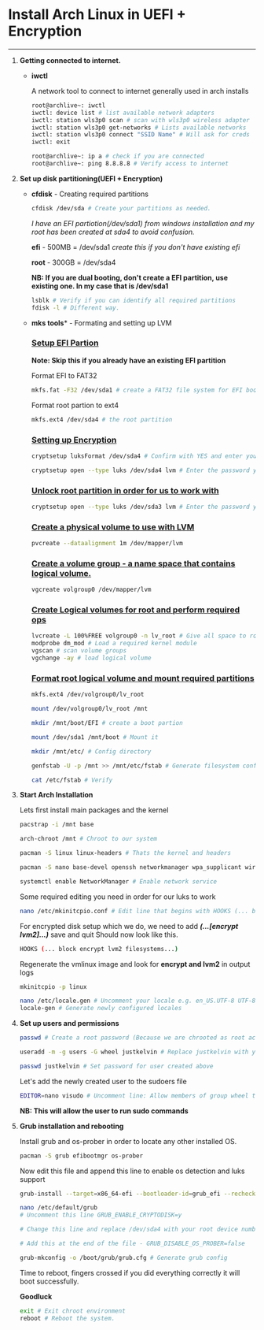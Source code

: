 # Install Arch Linux in UEFI + Encryption

---

1. **Getting connected to internet.**
   
   - **iwctl**
     
     A network tool to connect to internet generally used in arch installs
     
     ```bash
     root@archlive~: iwctl
     iwctl: device list # list available network adapters
     iwctl: station wls3p0 scan # scan with wls3p0 wireless adapter
     iwctl: station wls3p0 get-networks # Lists available networks
     iwctl: station wls3p0 connect "SSID Name" # Will ask for creds
     iwctl: exit
     
     root@archlive~: ip a # check if you are connected
     root@archlive~: ping 8.8.8.8 # Verify access to internet
     ```

2. **Set up disk partitioning(UEFI + Encryption)**
   
   - **cfdisk** - Creating required partitions
     
     ```bash
     cfdisk /dev/sda # Create your partitions as needed.
     ```
     
     *I have an EFI partiotion(/dev/sda1) from windows installation and my root has been created at sda4 to avoid confusion.*
     
     **efi** - 500MB = /dev/sda1 *create this if you don't have existing efi*
     
     **root** - 300GB = /dev/sda4
     
     **NB: If you are dual booting, don't create a EFI partition, use existing one. In my case that is /dev/sda1**
     
     ```bash
     lsblk # Verify if you can identify all required partitions
     fdisk -l # Different way.
     ```

   - **mks tools*** - Formating and setting up LVM
     
     ### <u>**Setup EFI Partion**</u>
     
     **Note: Skip this if you already have an existing EFI partition**
     
     Format EFI to FAT32
     
     ```bash
     mkfs.fat -F32 /dev/sda1 # create a FAT32 file system for EFI boot partition
     ```
     
     Format root partion to ext4
     
     ```bash
     mkfs.ext4 /dev/sda4 # the root partition
     ```

     ### <u>**Setting up Encryption**</u>
     
     ```bash
     cryptsetup luksFormat /dev/sda4 # Confirm with YES and enter your strong password.
     
     cryptsetup open --type luks /dev/sda4 lvm # Enter the password you just set up to unlock the partition.
     ```

     ### <u>**Unlock root partition in order for us to work with**</u>
     
     ```bash
     cryptsetup open --type luks /dev/sda3 lvm # Enter the password you just set up and map as lvm.
     ```
     
     ### <u>**Create a physical volume to use with LVM**</u>
     
     ```bash
     pvcreate --dataalignment 1m /dev/mapper/lvm
     ```
     
     ### <u>**Create a volume group - a name space that contains logical volume.**</u>
     
     ```bash
     vgcreate volgroup0 /dev/mapper/lvm
     ```
     
     ### <u>**Create Logical volumes for root and perform required ops**</u>
     
     ```bash
     lvcreate -L 100%FREE volgroup0 -n lv_root # Give all space to root
     modprobe dm_mod # Load a required kernel module
     vgscan # scan volume groups
     vgchange -ay # load logical volume
     ```
     
     ### <u>**Format root logical volume and mount required partitions**</u>
     
     ```bash
     mkfs.ext4 /dev/volgroup0/lv_root
     
     mount /dev/volgroup0/lv_root /mnt
     
     mkdir /mnt/boot/EFI # create a boot partion
     
     mount /dev/sda1 /mnt/boot # Mount it
     
     mkdir /mnt/etc/ # Config directory
     
     genfstab -U -p /mnt >> /mnt/etc/fstab # Generate filesystem conf and save it
     
     cat /etc/fstab # Verify 
     ```

3. **Start Arch Installation**
   
    Lets first install main packages and the kernel
   
   ```bash
   pacstrap -i /mnt base
   
   arch-chroot /mnt # Chroot to our system
   
   pacman -S linux linux-headers # Thats the kernel and headers
   
   pacman -S nano base-devel openssh networkmanager wpa_supplicant wireless_tools netctl dialog lvm2 # You need this, trust me.
   
   systemctl enable NetworkManager # Enable network service
   ```
   
    Some required editing you need in order for our luks to work
   
   ```bash
   nano /etc/mkinitcpio.conf # Edit line that begins with HOOKS (... block [here] filesystems...)
   ```
   
    For encrypted disk setup which we do, we need to add ***(...[encrypt lvm2]...)*** save and quit
    Should now look like this.
   
   ```bash
   HOOKS (... block encrypt lvm2 filesystems...)
   ```
   
    Regenerate the vmlinux image and look for **encrypt and lvm2** in output logs
   
   ```bash
   mkinitcpio -p linux
   ```
   
   ```bash
   nano /etc/locale.gen # Uncomment your locale e.g. en_US.UTF-8 UTF-8
   locale-gen # Generate newly configured locales
   ```

4. **Set up users and permissions**
   
   ```bash
   passwd # Create a root password (Because we are chrooted as root account)
   
   useradd -m -g users -G wheel justkelvin # Replace justkelvin with your desired name
   
   passwd justkelvin # Set password for user created above
   ```
   
    Let's add the newly created user to the sudoers file
   
   ```bash
   EDITOR=nano visudo # Uncomment line: Allow members of group wheel to execute any command %wheel ALL=(ALL) ALL
   ```
   
    **NB: This will allow the user to run sudo commands**

5. **Grub installation and rebooting**
   
    Install grub and os-prober in order to locate any other installed OS.
   
   ```bash
   pacman -S grub efibootmgr os-prober 
   ```
   
    Now edit this file and append this line to enable os detection and luks support
   
   ```bash
   grub-install --target=x86_64-efi --bootloader-id=grub_efi --recheck # Install grub
   
   nano /etc/default/grub 
   # Uncomment this line GRUB_ENABLE_CRYPTODISK=y
   
   # Change this line and replace /dev/sda4 with your root device number GRUB_CMDLINE_LINUX_DEFAULT="cryptdevice=/dev/sda4:volgroup0:allow-discards loglevel=3 quiet"
   
   # Add this at the end of the file - GRUB_DISABLE_OS_PROBER=false
   
   grub-mkconfig -o /boot/grub/grub.cfg # Generate grub config
   ```
   
    Time to reboot, fingers crossed if you did everything correctly it will boot successfully.
   
    **Goodluck**
   
   ```bash
   exit # Exit chroot environment
   reboot # Reboot the system.
   ```